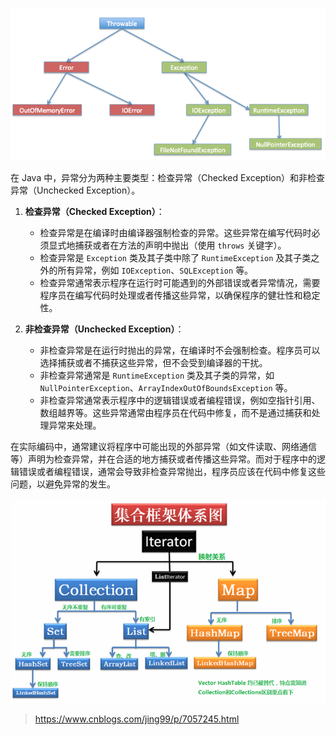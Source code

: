 ![img.png](img.png)

在 Java 中，异常分为两种主要类型：检查异常（Checked Exception）和非检查异常（Unchecked Exception）。

1. **检查异常（Checked Exception）**：
    - 检查异常是在编译时由编译器强制检查的异常。这些异常在编写代码时必须显式地捕获或者在方法的声明中抛出（使用 `throws` 关键字）。
    - 检查异常是 `Exception` 类及其子类中除了 `RuntimeException` 及其子类之外的所有异常，例如 `IOException`、`SQLException` 等。
    - 检查异常通常表示程序在运行时可能遇到的外部错误或者异常情况，需要程序员在编写代码时处理或者传播这些异常，以确保程序的健壮性和稳定性。

2. **非检查异常（Unchecked Exception）**：
    - 非检查异常是在运行时抛出的异常，在编译时不会强制检查。程序员可以选择捕获或者不捕获这些异常，但不会受到编译器的干扰。
    - 非检查异常通常是 `RuntimeException` 类及其子类的异常，如 `NullPointerException`、`ArrayIndexOutOfBoundsException` 等。
    - 非检查异常通常表示程序中的逻辑错误或者编程错误，例如空指针引用、数组越界等。这些异常通常由程序员在代码中修复，而不是通过捕获和处理异常来处理。

在实际编码中，通常建议将程序中可能出现的外部异常（如文件读取、网络通信等）声明为检查异常，并在合适的地方捕获或者传播这些异常。而对于程序中的逻辑错误或者编程错误，通常会导致非检查异常抛出，程序员应该在代码中修复这些问题，以避免异常的发生。

![img_1.png](img_1.png)
>https://www.cnblogs.com/jing99/p/7057245.html